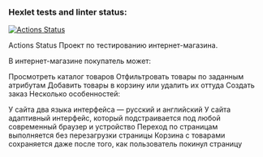### Hexlet tests and linter status:
[![Actions Status](https://github.com/NekoStyleOo/qa-engineer-project-84/actions/workflows/hexlet-check.yml/badge.svg)](https://github.com/NekoStyleOo/qa-engineer-project-84/actions)

Actions Status
Проект по тестированию интернет-магазина.

В интернет-магазине покупатель может:

Просмотреть каталог товаров
Отфильтровать товары по заданным атрибутам
Добавить товары в корзину или удалить их оттуда
Создать заказ
Несколько особенностей:

У сайта два языка интерфейса — русский и английский
У сайта адаптивный интерфейс, который подстраивается под любой современный браузер и устройство
Переход по страницам выполняется без перезагрузки страницы
Корзина с товарами сохраняется даже после того, как пользователь покинул страницу
